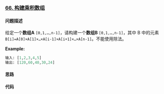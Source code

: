 ### [66. 构建乘积数组](https://leetcode-cn.com/problems/gou-jian-cheng-ji-shu-zu-lcof/)

#### 问题描述
给定一个**数组A** `[0,1,…,n-1]`，请构建一个**数组B** `[0,1,…,n-1]`，其中 B 中的元素 `B[i]=A[0]×A[1]×…×A[i-1]×A[i+1]×…×A[n-1]`。不能使用除法。

**Example:**
```python
输入: [1,2,3,4,5]
输出: [120,60,40,30,24]
```

#### 思路

#### 代码

```python

```